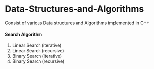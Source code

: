 # Data-Structures-and-Algorithms
Consist of various Data structures and Algorithms implemented in C++ </br>
#### Search Algorithm </br>
  1. Linear Search (iterative) 
  2. Linear Search (recursive)
  3. Binary Search (iterative)
  4. Binary Search (recursive)
